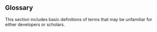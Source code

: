 Glossary
---

This section includes basic definitions of terms that may be unfamiliar for either developers or scholars.
